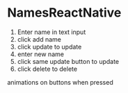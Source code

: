 # NamesReactNative

1) Enter name in text input
2) click add name
3) click update to update
4) enter new name
5) click same update button to update
6) click delete to delete

animations on buttons when pressed
